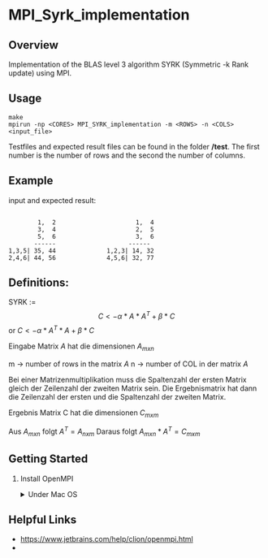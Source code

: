 # MPI_Syrk_implementation

## Overview

Implementation of the BLAS level 3 algorithm SYRK (Symmetric -k Rank update) using MPI.

## Usage

```
make
mpirun -np <CORES> MPI_SYRK_implementation -m <ROWS> -n <COLS> <input_file>
```

Testfiles and expected result files can be found in the folder **/test**.
The first number is the number of rows and the second the number of columns. 
## Example

input and expected result:

```
       
        1,  2                      1,  4
        3,  4                      2,  5
        5,  6                      3,  6
       ------                    ------
1,3,5| 35, 44              1,2,3| 14, 32
2,4,6| 44, 56              4,5,6| 32, 77
```

## Definitions:

SYRK := $$C <- \alpha * A * A^T + \beta * C$$
or      $C <- \alpha * A^T * A + \beta * C$

Eingabe Matrix $A$ hat die dimensionen $A_{m x n}$

m -> number of rows in the matrix $A$
n -> number of COL in der matrix $A$

Bei einer Matrizenmultiplikation muss die Spaltenzahl der ersten Matrix gleich der Zeilenzahl der zweiten Matrix sein. 
Die Ergebnismatrix hat dann die Zeilenzahl der ersten und die Spaltenzahl der zweiten Matrix.

Ergebnis Matrix C hat die dimensionen $C_{m x m}$

Aus $A_{m x n}$ folgt $A^T = A_{n x m}$
Daraus folgt $A_{m x n} * A^T = C_{m x m}$
## Getting Started

1. Install OpenMPI

   <details>
        <summary>Under Mac OS</summary>
   
   - ### Using `brew`
     - Install
   
          to install OpenMPI with brew  you can use the following command 
          `brew install open-mpi`
   - Commands
     - `mpicc`
     - `mpirun`
      
   </details>

## Helpful Links

- https://www.jetbrains.com/help/clion/openmpi.html
- 